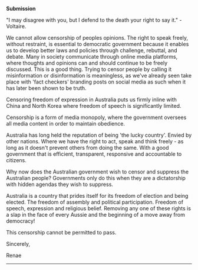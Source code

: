 **Submission**

"I may disagree with you, but I defend to the death your right to say it." - Voltaire.

We cannot allow censorship of peoples opinions. The right to speak freely, without restraint, is
essential to democratic government because it enables us to develop better laws and policies
through challenge, rebuttal, and debate. Many in society communicate through online media
platforms, where thoughts and opinions can and should continue to be freely discussed. This is a
good thing. Trying to censor people by calling it misinformation or disinformation is meaningless, as
we've already seen take place with 'fact checkers' branding posts on social media as such when it has
later been shown to be truth.

Censoring freedom of expression in Australia puts us firmly inline with China and North Korea where
freedom of speech is significantly limited.

Censorship is a form of media monopoly, where the government oversees all media content in order
to maintain obedience.

Australia has long held the reputation of being 'the lucky country'. Envied by other nations. Where
we have the right to act, speak and think freely - as long as it doesn't prevent others from doing the
same. With a good government that is efficient, transparent, responsive and accountable to citizens.

Why now does the Australian government wish to censor and suppress the Australian people?
Governments only do this when they are a dictatorship with hidden agendas they wish to suppress.

Australia is a country that prides itself for its freedom of election and being elected. The freedom of
assembly and political participation. Freedom of speech, expression and religious belief. Removing
any one of these rights is a slap in the face of every Aussie and the beginning of a move away from
democracy!

This censorship cannot be permitted to pass.

Sincerely,

Renae


-----

